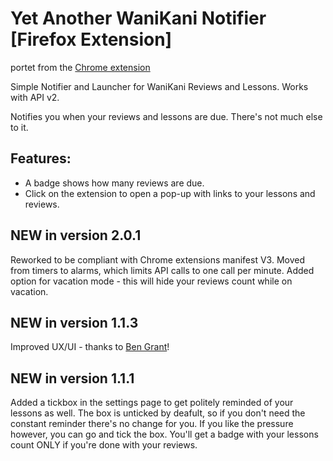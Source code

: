 # Yet Another WaniKani Notifier \[Firefox Extension\]

portet from the [Chrome extension](https://github.com/BleckJeck/Yet_Another_Wanikani_Notifier)

Simple Notifier and Launcher for WaniKani Reviews and Lessons. Works with API v2.

Notifies you when your reviews and lessons are due. There's not much else to it.

## Features:

* A badge shows how many reviews are due.
* Click on the extension to open a pop-up with links to your lessons and reviews.

## NEW in version 2.0.1
Reworked to be compliant with Chrome extensions manifest V3.
Moved from timers to alarms, which limits API calls to one call per minute.
Added option for vacation mode - this will hide your reviews count while on vacation.

## NEW in version 1.1.3
Improved UX/UI - thanks to [Ben Grant](https://github.com/GRA0007)!

## NEW in version 1.1.1
Added a tickbox in the settings page to get politely reminded of your lessons as well.
The box is unticked by deafult, so if you don't need the constant reminder there's no change for you.
If you like the pressure however, you can go and tick the box.
You'll get a badge with your lessons count ONLY if you're done with your reviews.
